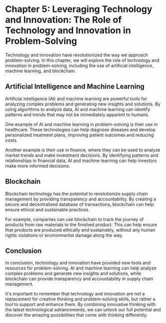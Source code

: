 Chapter 5: Leveraging Technology and Innovation: The Role of Technology and Innovation in Problem-Solving
=========================================================================================================

Technology and innovation have revolutionized the way we approach problem-solving. In this chapter, we will explore the role of technology and innovation in problem-solving, including the use of artificial intelligence, machine learning, and blockchain.

Artificial Intelligence and Machine Learning
--------------------------------------------

Artificial intelligence (AI) and machine learning are powerful tools for analyzing complex problems and generating new insights and solutions. By using algorithms to analyze data, AI and machine learning can identify patterns and trends that may not be immediately apparent to humans.

One example of AI and machine learning in problem-solving is their use in healthcare. These technologies can help diagnose diseases and develop personalized treatment plans, improving patient outcomes and reducing costs.

Another example is their use in finance, where they can be used to analyze market trends and make investment decisions. By identifying patterns and relationships in financial data, AI and machine learning can help investors make more informed decisions.

Blockchain
----------

Blockchain technology has the potential to revolutionize supply chain management by providing transparency and accountability. By creating a secure and decentralized database of transactions, blockchain can help ensure ethical and sustainable practices.

For example, companies can use blockchain to track the journey of products from raw materials to the finished product. This can help ensure that products are produced ethically and sustainably, without any human rights violations or environmental damage along the way.

Conclusion
----------

In conclusion, technology and innovation have provided new tools and resources for problem-solving. AI and machine learning can help analyze complex problems and generate new insights and solutions, while blockchain can provide transparency and accountability in supply chain management.

It's important to remember that technology and innovation are not a replacement for creative thinking and problem-solving skills, but rather a tool to support and enhance them. By combining innovative thinking with the latest technological advancements, we can unlock our full potential and discover the amazing possibilities that come with thinking differently.

